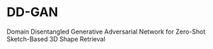 # DD-GAN
Domain Disentangled Generative Adversarial Network for Zero-Shot Sketch-Based 3D Shape Retrieval
